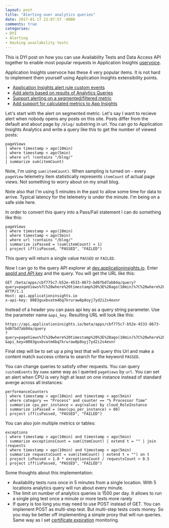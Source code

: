 ```yaml
---
layout: post
title: "Alerting over analytics queries"
date: 2017-01-17 22:07:57 -0800
comments: true
categories:
- DYI
- Alerting
- Hacking availability tests 
---
```

This is DYI post on how you can use Availability Tests and Data Access API together to enable most popular requests in Application Insights [uservoice](http://aka.ms/aiuservoice).

Application Insights uservoce has these 4 very popular items. It is not hard to implement them yourself using Application Insights extensibility points. 

- [Application Insights alert rule custom events](https://visualstudio.uservoice.com/forums/357324-application-insights/suggestions/8016897-application-insights-alert-rule-custom-events)
- [Add alerts based on results of Analytics Queries](https://visualstudio.uservoice.com/forums/357324-application-insights/suggestions/14428134-add-alerts-based-on-results-of-analytics-queries)
- [Support alerting on a segmented/filtered metric](https://visualstudio.uservoice.com/forums/357324-application-insights/suggestions/13310073-support-alerting-on-a-segmented-filtered-metric)
- [Add support for calculated metrics to App Insights](https://visualstudio.uservoice.com/forums/357324-application-insights/suggestions/5509737-add-support-for-calculated-metrics-to-app-insights)

Let's start with the alert on segmented metric. Let's say I want to recieve alert when nobody opens any posts on this site. Posts differ from the default and about page by `/blog/` substring in url. You can go to Application Insights Analytics and write a query like this to get the number of viewed posts:

```
pageViews
| where timestamp > ago(10min)
| where timestamp < ago(5min)
| where url !contains "/blog/" 
| summarize sum(itemCount)
```

Note, I'm using `sum(itemCount)`. When sampling is turned on - every `pageView` telemetry item statistically represents `itemCount` of actual page views. Not something to worry about on my small blog.

Note also that I'm using 5 minutes in the past to allow some time for data to arrive. Typical latency for the telemetry is under the minute. I'm being on a safe side here.

In order to convert this query into a Pass/Fail statement I can do something like this:

```
pageViews
| where timestamp > ago(10min)
| where timestamp < ago(5min)
| where url !contains "/blog/" 
| summarize isPassed = (sum(itemCount) > 1)
| project iff(isPassed, "PASSED", "FAILED")
```

This query will return a single value `PASSED` or `FAILED`.

Now I can go to the query API explorer at [dev.applicationinsights.io](https://dev.applicationinsights.io/apiexplorer/query). Enter [appId and API key](https://dev.applicationinsights.io/documentation/Authorization/API-key-and-App-ID) and the query. You will get the URL like this:

```
GET /beta/apps/cbf775c7-b52e-4533-8673-bd6fbd7ab04a/query?query=pageViews%7C%20where%20timestamp%20%3E%20ago(10min)%7C%20where%20timestamp%20%3C%20ago(5min)%7C%20where%20url%20!contains%20%22%2Fblog%2F%22%20%7C%20summarize%20isPassed%20%3D%20(sum(itemCount)%20%3E%201)%7C%20project%20iff(isPassed%2C%20%22PASSED%22%2C%20%22FAILED%22) HTTP/1.1
Host: api.applicationinsights.io
x-api-key: 8083guxbvatm4bq7kruraw8p8oyj7yd2i2s4exnr
```

Instead of a header you can pass api key as a query string parameter. Use the parameter name `&api_key`. Resulting URL will look like this:

```
https://api.applicationinsights.io/beta/apps/cbf775c7-b52e-4533-8673-bd6fbd7ab04a/query
?query=pageViews%7C%20where%20timestamp%20%3E%20ago(10min)%7C%20where%20timestamp%20%3C%20ago(5min)%7C%20where%20url%20!contains%20%22%2Fblog%2F%22%20%7C%20summarize%20isPassed%20%3D%20(sum(itemCount)%20%3E%201)%7C%20project%20iff(isPassed%2C%20%22PASSED%22%2C%20%22FAILED%22)
&api_key=8083guxbvatm4bq7kruraw8p8oyj7yd2i2s4exnr
```

Final step will be to set up a ping test that will query this Url and make a content match success criteria to search for the keyword `PASSED`.

You can change queries to satisfy other requests. You can query `customEvents` by `name` same way as I queried `pageViews` by `url`. You can set an alert when CPU is very high at least on one instance instead of standard averge across all instances:

```
performanceCounters
| where timestamp > ago(10min) and timestamp < ago(5min)
| where category == "Process" and counter == "% Processor Time"
| summarize cpu_per_instance = avg(value) by cloud_RoleInstance
| summarize isPassed = (max(cpu_per_instance) > 80)
| project iff(isPassed, "PASSED", "FAILED")
```

You can also join multiple metrics or tables:

```
exceptions
| where timestamp > ago(10min) and timestamp < ago(5min)
| summarize exceptionsCount = sum(itemCount) | extend t = "" | join
(requests 
| where timestamp > ago(10min) and timestamp < ago(5min)
| summarize requestsCount = sum(itemCount) | extend t = "") on t
| project isPassed = 1.0 * exceptionsCount / requestsCount > 0.5
| project iff(isPassed, "PASSED", "FAILED")
```

Some thoughts about this implementation:

- Availability tests runs once in 5 minutes from a single location. With 5 locations analytics query will run about every minute.
- The limit on number of analytics queries is 1500 per day. It allows to run a single ping test once a minute or more tests more rarely
- If query is too long you may need to use POST instead of GET. You can implement POST as multi-step test. But multi-step tests costs money. So you may be better off implementing a simple proxy that will run queries. Same way as I set [certificate expiration](http://apmtips.com/blog/2016/07/20/ssl-expiration-monitoring/) monitoring.